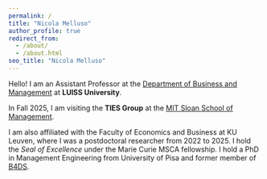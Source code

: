 ```yaml
---
permalink: /
title: "Nicola Melluso"
author_profile: true
redirect_from: 
  - /about/
  - /about.html
seo_title: "Nicola Melluso"
---
```


Hello! I am an Assistant Professor at the [Department of Business and Management](https://impresaemanagement.luiss.it/) at **LUISS University**. 

In Fall 2025, I am visiting the **TIES Group** at the [MIT Sloan School of Management](https://mitsloan.mit.edu/faculty/academic-groups/ties/about-us).

I am also affiliated with the Faculty of Economics and Business at KU Leuven, where I was a postdoctoral researcher from 2022 to 2025. I hold the _Seal of Excellence_ under the Marie Curie MSCA fellowship. I hold a PhD in Management Engineering from University of Pisa and former member of [B4DS](http://b4ds.unipi.it/).
